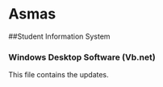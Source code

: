 # __Asmas__
##Student Information System 
### Windows Desktop Software (Vb.net)

This file contains the updates.